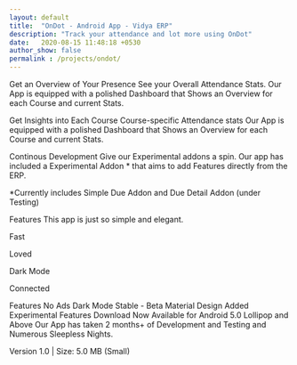 ```yaml
---
layout: default
title:  "OnDot - Android App - Vidya ERP"
description: "Track your attendance and lot more using OnDot"
date:   2020-08-15 11:48:18 +0530
author_show: false
permalink : /projects/ondot/
---
```


<div class="w3-content">


<div class="block">
Get an Overview of Your Presence
See your Overall Attendance Stats.
Our App is equipped with a polished Dashboard that Shows an Overview for each Course and current Stats.




Get Insights into Each Course
Course-specific Attendance stats
Our App is equipped with a polished Dashboard that Shows an Overview for each Course and current Stats.

Continous Development
Give our Experimental addons a spin.
Our app has included a Experimental Addon * that aims to add Features directly from the ERP.

*Currently includes Simple Due Addon and Due Detail Addon (under Testing)


Features
This app is just so simple and elegant.

Fast

Loved

Dark Mode

Connected


Features
No Ads
Dark Mode
Stable - Beta
Material Design
Added Experimental Features
Download Now
Available for Android 5.0 Lollipop and Above
Our App has taken 2 months+ of Development and Testing and Numerous Sleepless Nights.


Version 1.0 | Size: 5.0 MB (Small)

</div>
